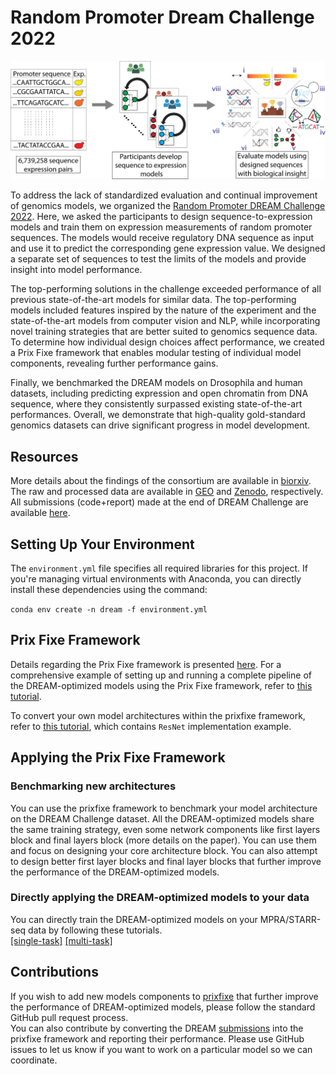 # Random Promoter Dream Challenge 2022

![alt text](images/random_promoter_dream_challenge_2022.png)

To address the lack of standardized evaluation and continual improvement of genomics models, we organized the [Random Promoter DREAM Challenge 2022](https://www.synapse.org/#!Synapse:syn28469146/wiki/617075). Here, we asked the participants to design sequence-to-expression models and train them on expression measurements of random promoter sequences. The models would receive regulatory DNA sequence as input and use it to predict the corresponding gene expression value. We designed a separate set of sequences to test the limits of the models and provide insight into model performance.

The top-performing solutions in the challenge exceeded performance of all previous state-of-the-art models for similar data. The top-performing models included features inspired by the nature of the experiment and the state-of-the-art models from computer vision and NLP, while incorporating novel training strategies that are better suited to genomics sequence data. To determine how individual design choices affect performance, we created a Prix Fixe framework that enables modular testing of individual model components, revealing further performance gains.

Finally, we benchmarked the DREAM models on Drosophila and human datasets, including predicting expression and open chromatin from DNA sequence, where they consistently surpassed existing state-of-the-art performances. Overall, we demonstrate that high-quality gold-standard genomics datasets can drive significant progress in model development.

## Resources

More details about the findings of the consortium are available in [biorxiv](https://www.biorxiv.org/content/10.1101/2023.04.26.538471v2). The raw and processed data are available in [GEO](https://www.ncbi.nlm.nih.gov/geo/query/acc.cgi?acc=GSE254493) and [Zenodo](https://zenodo.org/records/10633252), respectively. All submissions (code+report) made at the end of DREAM Challenge are available [here](https://github.com/de-Boer-Lab/random-promoter-dream-challenge-2022/tree/main/dream_submissions).

## Setting Up Your Environment

The `environment.yml` file specifies all required libraries for this project. If you're managing virtual environments with Anaconda, you can directly install these dependencies using the command:

`conda env create -n dream -f environment.yml`

## Prix Fixe Framework

Details regarding the Prix Fixe framework is presented [here](https://github.com/de-Boer-Lab/random-promoter-dream-challenge-2022/blob/main/prixfixe/readme.MD).
For a comprehensive example of setting up and running a complete pipeline of the DREAM-optimized models using the Prix Fixe framework, refer to [this tutorial](https://github.com/de-Boer-Lab/random-promoter-dream-challenge-2022/blob/main/DREAMNets_BuildModel_Train_and_Predict.ipynb).

To convert your own model architectures within the prixfixe framework, refer to [this tutorial](https://github.com/de-Boer-Lab/random-promoter-dream-challenge-2022/blob/main/Test_Your_NN_In_Prix_Fixe.ipynb), which contains `ResNet` implementation example.

## Applying the Prix Fixe Framework

### Benchmarking new architectures

You can use the prixfixe framework to benchmark your model architecture on the DREAM Challenge dataset. All the DREAM-optimized models share the same training strategy, even some network components like first layers block and final layers block (more details on the paper). You can use them and focus on designing your core architecture block. You can also attempt to design better first layer blocks and final layer blocks that further improve the performance of the DREAM-optimized models.

### Directly applying the DREAM-optimized models to your data

You can directly train the DREAM-optimized models on your MPRA/STARR-seq data by following these tutorials. <br>
[[single-task]](https://github.com/de-Boer-Lab/random-promoter-dream-challenge-2022/blob/main/benchmarks/human/DREAMNets_buildModel_Train_Predict.ipynb) [[multi-task]](https://github.com/de-Boer-Lab/random-promoter-dream-challenge-2022/blob/main/benchmarks/drosophila/DREAMNets_buildModel_Train_Predict.ipynb)

## Contributions

If you wish to add new models components to [prixfixe](https://github.com/de-Boer-Lab/random-promoter-dream-challenge-2022/blob/main/prixfixe/readme.MD) that further improve the performance of DREAM-optimized models, please follow the standard GitHub pull request process. <br> You can also contribute by converting the DREAM [submissions](https://github.com/de-Boer-Lab/random-promoter-dream-challenge-2022/tree/main/dream_submissions) into the prixfixe framework and reporting their performance. Please use GitHub issues to let us know if you want to work on a particular model so we can coordinate. 